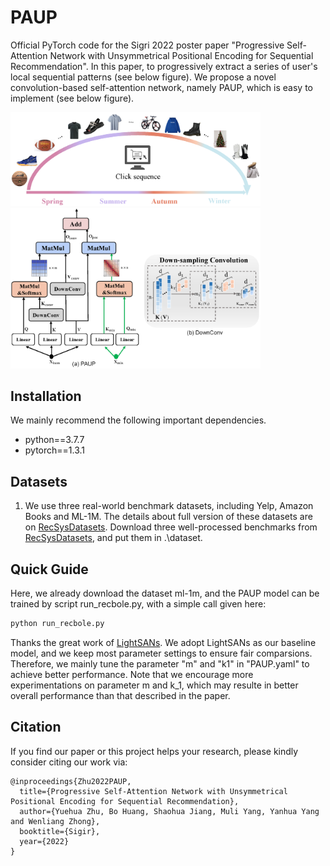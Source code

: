 # PAUP
Official PyTorch code for the Sigri 2022 poster paper "Progressive Self-Attention Network with Unsymmetrical Positional Encoding for Sequential Recommendation". In this paper, to progressively extract a series of user's local sequential patterns (see below figure). We propose a novel convolution-based self-attention network, namely PAUP, which is easy to implement (see below figure).

<img src="https://github.com/YuehuaZhu/PAUP/blob/main/pic/illustration.png" width="400" alt="illustration"/><img src="https://github.com/YuehuaZhu/PAUP/blob/main/pic/framework.png" width="400" alt="pipline"/>




## Installation
We mainly recommend the following important dependencies.
- python==3.7.7
- pytorch==1.3.1


## Datasets
1. We use three real-world benchmark datasets, including Yelp, Amazon Books and ML-1M. The details about full version of these datasets are on [RecSysDatasets](https://github.com/RUCAIBox/RecSysDatasets). Download three well-processed benchmarks from [RecSysDatasets](https://github.com/RUCAIBox/RecSysDatasets), and put them in .\dataset.

## Quick Guide
Here, we already download the dataset ml-1m, and the PAUP model can be trained by script run_recbole.py, with a simple call given here:
```bash
python run_recbole.py 
```
Thanks the great work of  [LightSANs](https://github.com/RUCAIBox/LightSANs). We adopt LightSANs as our baseline model, and we keep most parameter settings to ensure fair comparsions. Therefore, we mainly tune the parameter "m" and "k1" in "PAUP.yaml" to achieve better performance. Note that we encourage more experimentations on parameter m and k_1, which may resulte in better overall performance than that described in the paper.

## Citation

If you find our paper or this project helps your research, please kindly consider citing our work via:
```
@inproceedings{Zhu2022PAUP,
  title={Progressive Self-Attention Network with Unsymmetrical Positional Encoding for Sequential Recommendation},
  author={Yuehua Zhu, Bo Huang, Shaohua Jiang, Muli Yang, Yanhua Yang and Wenliang Zhong},
  booktitle={Sigir},
  year={2022}
}
```

 
